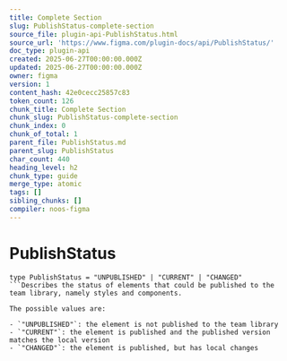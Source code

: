 ```yaml
---
title: Complete Section
slug: PublishStatus-complete-section
source_file: plugin-api-PublishStatus.html
source_url: 'https://www.figma.com/plugin-docs/api/PublishStatus/'
doc_type: plugin-api
created: 2025-06-27T00:00:00.000Z
updated: 2025-06-27T00:00:00.000Z
owner: figma
version: 1
content_hash: 42e0cecc25857c83
token_count: 126
chunk_title: Complete Section
chunk_slug: PublishStatus-complete-section
chunk_index: 0
chunk_of_total: 1
parent_file: PublishStatus.md
parent_slug: PublishStatus
char_count: 440
heading_level: h2
chunk_type: guide
merge_type: atomic
tags: []
sibling_chunks: []
compiler: noos-figma
---
```


# PublishStatus

```
type PublishStatus = "UNPUBLISHED" | "CURRENT" | "CHANGED"
```Describes the status of elements that could be published to the team library, namely styles and components.

The possible values are:

- `"UNPUBLISHED"`: the element is not published to the team library
- `"CURRENT"`: the element is published and the published version matches the local version
- `"CHANGED"`: the element is published, but has local changes
